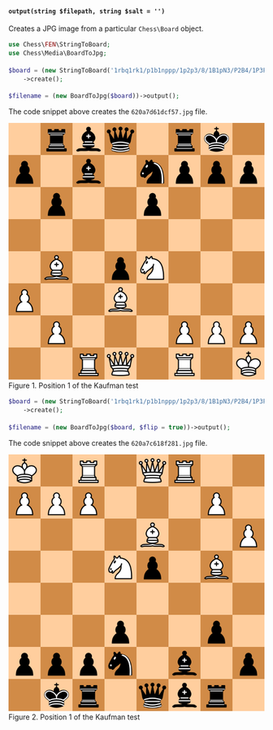 #### `output(string $filepath, string $salt = '')`

Creates a JPG image from a particular `Chess\Board` object.

```php
use Chess\FEN\StringToBoard;
use Chess\Media\BoardToJpg;

$board = (new StringToBoard('1rbq1rk1/p1b1nppp/1p2p3/8/1B1pN3/P2B4/1P3PPP/2RQ1R1K w - - bm Nf6+'))
    ->create();

$filename = (new BoardToJpg($board))->output();
```

The code snippet above creates the `620a7d61dcf57.jpg` file.

![Figure 1](https://raw.githubusercontent.com/chesslablab/php-chess/master/tests/data/img/01_kaufman.png)
Figure 1. Position 1 of the Kaufman test

```php
$board = (new StringToBoard('1rbq1rk1/p1b1nppp/1p2p3/8/1B1pN3/P2B4/1P3PPP/2RQ1R1K w - - bm Nf6+'))
    ->create();

$filename = (new BoardToJpg($board, $flip = true))->output();
```

The code snippet above creates the `620a7c618f281.jpg` file.

![Figure 2](https://raw.githubusercontent.com/chesslablab/php-chess/master/tests/data/img/01_kaufman_flip.png)
Figure 2. Position 1 of the Kaufman test
